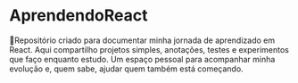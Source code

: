 # AprendendoReact
🌱Repositório criado para documentar minha jornada de aprendizado em React. Aqui compartilho projetos simples, anotações, testes e experimentos que faço enquanto estudo. Um espaço pessoal para acompanhar minha evolução e, quem sabe, ajudar quem também está começando.
